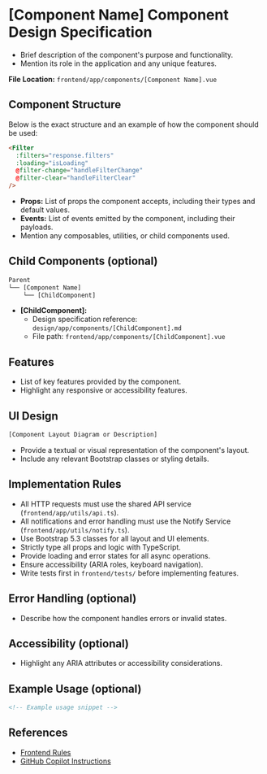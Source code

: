 
# [Component Name] Component Design Specification

- Brief description of the component's purpose and functionality.
- Mention its role in the application and any unique features.

**File Location:** `frontend/app/components/[Component Name].vue`

## Component Structure

Below is the exact structure and an example of how the component should be used:

```html
<Filter
  :filters="response.filters"
  :loading="isLoading"
  @filter-change="handleFilterChange"
  @filter-clear="handleFilterClear"
/>
```

- **Props:** List of props the component accepts, including their types and default values.
- **Events:** List of events emitted by the component, including their payloads.
- Mention any composables, utilities, or child components used.

## Child Components (optional)

```txt
Parent
└── [Component Name]
    └── [ChildComponent]
```

- **[ChildComponent]:**
  - Design specification reference: `design/app/components/[ChildComponent].md`
  - File path: `frontend/app/components/[ChildComponent].vue`

## Features

- List of key features provided by the component.
- Highlight any responsive or accessibility features.

## UI Design

```txt
[Component Layout Diagram or Description]
```

- Provide a textual or visual representation of the component's layout.
- Include any relevant Bootstrap classes or styling details.

## Implementation Rules

- All HTTP requests must use the shared API service (`frontend/app/utils/api.ts`).
- All notifications and error handling must use the Notify Service (`frontend/app/utils/notify.ts`).
- Use Bootstrap 5.3 classes for all layout and UI elements.
- Strictly type all props and logic with TypeScript.
- Provide loading and error states for all async operations.
- Ensure accessibility (ARIA roles, keyboard navigation).
- Write tests first in `frontend/tests/` before implementing features.

## Error Handling (optional)

- Describe how the component handles errors or invalid states.

## Accessibility (optional)

- Highlight any ARIA attributes or accessibility considerations.

## Example Usage (optional)

```html
<!-- Example usage snippet -->
```

## References

- [Frontend Rules](design/rules-app.md)
- [GitHub Copilot Instructions](.github/copilot-instructions.md)
